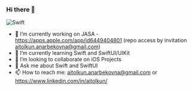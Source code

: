 ### Hi there 👋

![Swift](https://img.shields.io/badge/Swift-FA7343?logo=swift&logoColor=white)

- 🔭 I’m currently working on JASA - https://apps.apple.com/app/id6449404801 (repo access by invitation aitolkun.anarbekovna@gmail.com)
- 🌱 I’m currently learning Swift and SwiftUI/UIKit
- 👯 I’m looking to collaborate on iOS Projects
- 💬 Ask me about Swift and SwiftUI
- 📫 How to reach me: aitolkun.anarbekovna@gmail.com or https://www.linkedin.com/in/aitolkun/
